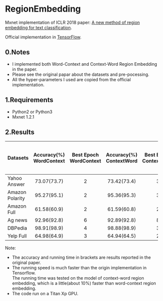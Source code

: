 # RegionEmbedding
Mxnet implementation of ICLR 2018 paper: [A new method of region embedding for text classification](https://openreview.net/forum?id=BkSDMA36Z).

Official implementation in [TensorFlow](https://github.com/text-representation/local-context-unit).

## 0.Notes

- I implemented both Word-Context and Context-Word Region Embedding in the paper.
- Please see the original papar about the datasets and pre-pocessing.
- All the hyper-parameters I used are copied from the official implementation.
## 1.Requirements

- Python2 or Python3
- Mxnet 1.2.1
## 2.Results


|Datasets| Accuracy(%)<br>WordContext|Best Epoch<br>WordContext|Accuracy(%)<br>ContextWord|Best Epoch<br>ContextWord|Running Time Per Epoch<br>(mins)
| :-- | :--: | :--: | :--: | :--: | :--: |
|Yahoo Answer|73.07(73.7)|2|73.42(73.4)|3|110|
|Amazon Polarity|95.27(95.1)|2|95.36(95.3)|3|247|
|Amazon Full|61.58(60.9)|2|61.59(60.8)|2|183|
|Ag news| 92.96(92.8)|6|92.89(92.8)|8|2|
|DBPedia|98.91(98.9)|4|98.88(98.9)|3|23|
|Yelp Full| 64.98(64.9)|3|64.94(64.5)|2|25|

Note: 
- The accuracy and running time in brackets are results reported in the original paper.
- The running speed is much faster than the origin implementation in Tensorflow. 
  <br>The running time was tested on the model of context-word region embedding, which is a little(about 10%) faster than word-context region embedding. 
- The code run on a Titan Xp GPU.
